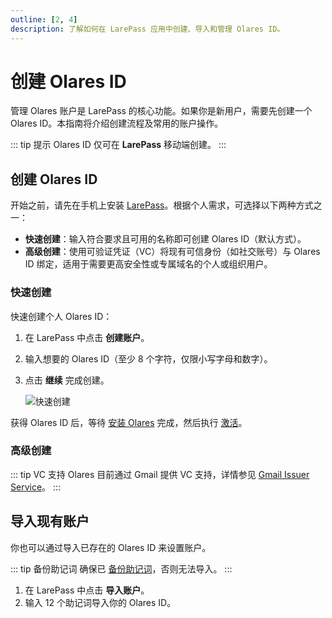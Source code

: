 ```yaml
---
outline: [2, 4]
description: 了解如何在 LarePass 应用中创建、导入和管理 Olares ID。
---
```


# 创建 Olares ID

管理 Olares 账户是 LarePass 的核心功能。如果你是新用户，需要先创建一个 Olares ID。本指南将介绍创建流程及常用的账户操作。

::: tip 提示
Olares ID 仅可在 **LarePass** 移动端创建。
:::

## 创建 Olares ID

开始之前，请先在手机上安装 [LarePass](https://olares.cn/larepass)。根据个人需求，可选择以下两种方式之一：

- **快速创建**：输入符合要求且可用的名称即可创建 Olares ID（默认方式）。  
- **高级创建**：使用可验证凭证（VC）将现有可信身份（如社交账号）与 Olares ID 绑定，适用于需要更高安全性或专属域名的个人或组织用户。

### 快速创建

快速创建个人 Olares ID：

1. 在 LarePass 中点击 **创建账户**。  
2. 输入想要的 Olares ID（至少 8 个字符，仅限小写字母和数字）。  
3. 点击 **继续** 完成创建。  

   ![快速创建](/images/larepass/create-olares-id.png)

获得 Olares ID 后，等待 [安装 Olares](../get-started/install-olares.md) 完成，然后执行 [激活](../get-started/activate-olares.md)。

### 高级创建

::: tip VC 支持
Olares 目前通过 Gmail 提供 VC 支持，详情参见 [Gmail Issuer Service](/developer/contribute/olares-id/verifiable-credential/olares.md#gmail-issuer-service)。
:::

<Tabs>
<template #个人-Olares-ID>

1. 在 LarePass 中点击 **创建账户**。  
2. 在创建页面右上角点击 <i class="material-symbols-outlined">display_settings</i>。  
3. 在 **高级账户创建** 页面选择 **个人 Olares ID**。  
   ![高级创建](/images/larepass/advanced_creation.png)  
4. 选择 Gmail VC 选项，按提示完成 Gmail 身份验证后点击 **继续**。  
5. 绑定完成后点击 **继续**，即可查看你的 Olares ID 信息。  
   ![绑定 VC 后的 Olares ID](/images/larepass/individual_olares_id_vc.png)
</template>
<template #组织-Olares-ID>

::: tip 提示
需先在 Olares Space 中 [配置自定义域名](/zh/space/host-domain.md#add-your-domain) 并在 LarePass 创建对应组织。
:::

1. 在 LarePass 中点击 **创建账户**。  
2. 在创建页面右上角点击 <i class="material-symbols-outlined">display_settings</i>。  
3. 在 **高级账户创建** 页面选择 **组织 Olares ID** > **加入现有组织**。  
   ![高级创建（组织）](/images/larepass/advanced_creation_org.png)  
4. 输入组织的域名并点击 **继续**。  
5. 通过邮箱绑定 VC，目前仅支持 Gmail 与 Google Workspace 邮箱。  
   ![组织 ID VC](/images/larepass/organization_olares_id.png)  

完成后，你将获得组织 Olares ID。
</template>
</Tabs>

## 导入现有账户

你也可以通过导入已存在的 Olares ID 来设置账户。

::: tip 备份助记词
确保已 [备份助记词](back-up-mnemonics.md)，否则无法导入。
:::

1. 在 LarePass 中点击 **导入账户**。  
2. 输入 12 个助记词导入你的 Olares ID。  
